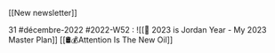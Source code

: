 [[New newsletter]]

31 #décembre-2022  #2022-W52 : ![[🏀 2023 is Jordan Year - My 2023 Master Plan]]
[[🛢💰Attention Is The New Oil]]